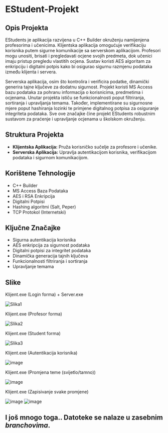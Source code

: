 # EStudent-Projekt

## Opis Projekta

EStudents je aplikacija razvijena u C++ Builder okruženju namijenjena profesorima i učenicima. Klijentska aplikacija omogućuje verifikaciju korisnika putem sigurne komunikacije sa serverskom aplikacijom. Profesori mogu unositi, brisati i pregledavati ocjene svojih predmeta, dok učenici imaju pristup pregledu vlastitih ocjena. Sustav koristi AES algoritam za enkripciju i digitalni potpis kako bi osigurao sigurnu razmjenu podataka između klijenta i servera.

Serverska aplikacija, osim što kontrolira i verificira podatke, dinamički generira tajne ključeve za dodatnu sigurnost. Projekt koristi MS Access bazu podataka za pohranu informacija o korisnicima, predmetima i ocjenama. Unutar projekta ističu se funkcionalnosti poput filtriranja, sortiranja i upravljanja temama. Također, implementirane su sigurnosne mjere poput hashiranja lozinki te primjene digitalnog potpisa za osiguranje integriteta podataka. Sve ove značajke čine projekt EStudents robustnim sustavom za praćenje i upravljanje ocjenama u školskom okruženju.

## Struktura Projekta

- **Klijentska Aplikacija:** Pruža korisničko sučelje za profesore i učenike.
- **Serverska Aplikacija:** Upravlja autentikacijom korisnika, verifikacijom podataka i sigurnom komunikacijom.

## Korištene Tehnologije

- C++ Builder
- MS Access Baza Podataka
- AES i RSA Enkripcija
- Digitalni Potpisi
- Hashing algoritmi (Salt, Peper)
- TCP Protokol (Internetski)

## Ključne Značajke

- Sigurna autentikacija korisnika
- AES enkripcija za sigurnost podataka
- Digitalni potpisi za integritet podataka
- Dinamička generacija tajnih ključeva
- Funkcionalnosti filtriranja i sortiranja
- Upravljanje temama

## Slike

Klijent.exe (Login forma) + Server.exe

![Slika1](https://github.com/AnteDev00/EStudent-Projekt/assets/151842550/1c7345b3-a1fc-4fcb-8043-3d16a08f2046)


Klijent.exe (Profesor forma)

![Slika2](https://github.com/AnteDev00/EStudent-Projekt/assets/151842550/dc4c0e8b-fe57-4b64-ad86-e295711785df)


Klijent.exe (Student forma)

![Slika3](https://github.com/AnteDev00/EStudent-Projekt/assets/151842550/4bbdfb79-c6d4-48f9-817d-6baeb1b0ce52)

Klijent.exe (Autentikacija korisnika)

![image](https://github.com/AnteDev00/EStudent-Projekt/assets/151842550/bfd82a67-ab26-4a32-94ca-53d8aba58b08)

Klijent.exe (Promjena teme (svijetlo/tamno))

![image](https://github.com/AnteDev00/EStudent-Projekt/assets/151842550/ffaa48aa-ee31-4ddb-b758-27da8080e180)

Klijent.exe (Zapisivanje svake promjene)

![image](https://github.com/AnteDev00/EStudent-Projekt/assets/151842550/a74dfc76-68ab-468a-9e0d-f753d8b3fc6f)
![image](https://github.com/AnteDev00/EStudent-Projekt/assets/151842550/2ccc631f-06a6-4513-ab01-aaa683ea9d09)

## I još mnogo toga.. Datoteke se nalaze u zasebnim _branchovima_.

